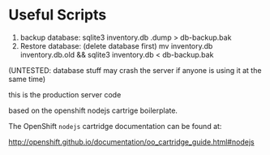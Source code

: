 Useful Scripts
====
  1. backup database:
    sqlite3 inventory.db .dump > db-backup.bak
  2. Restore database: (delete database first)
    mv inventory.db inventory.db.old && sqlite3 inventory.db < db-backup.bak

(UNTESTED: database stuff may crash the server if anyone is using it at the same time)

this is the production server code

based on the openshift nodejs cartrige boilerplate.

The OpenShift `nodejs` cartridge documentation can be found at:

http://openshift.github.io/documentation/oo_cartridge_guide.html#nodejs
